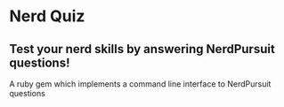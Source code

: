 # Nerd Quiz
## Test your nerd skills by answering NerdPursuit questions!
A ruby gem which implements a command line interface to NerdPursuit questions
